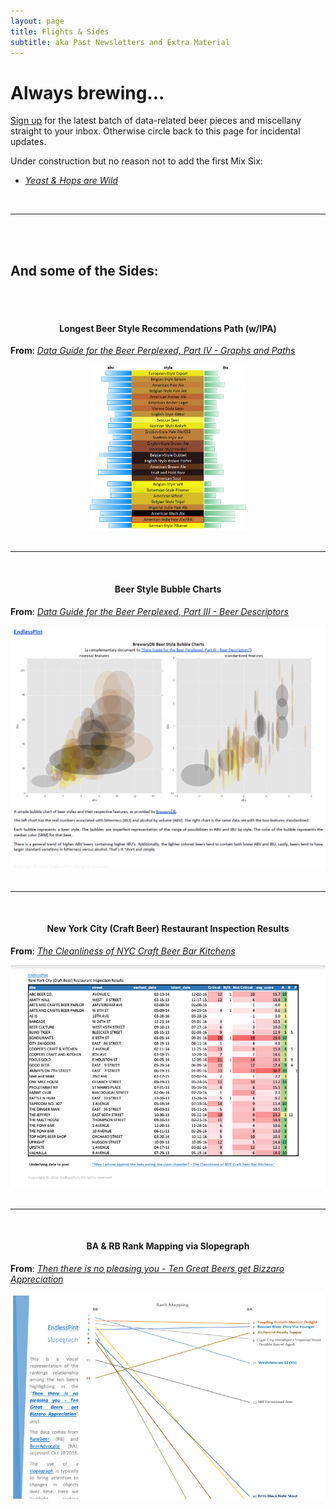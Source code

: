 ```yaml
---
layout: page
title: Flights & Sides
subtitle: aka Past Newsletters and Extra Material
---
```


# Always brewing...

<a href="http://eepurl.com/cj8urH" target="_blank">Sign up</a> for the latest batch of data-related beer pieces and miscellany straight to your inbox. Otherwise circle back to this page for incidental updates.

Under construction but no reason not to add the first Mix Six:

* _[Yeast & Hops are Wild](17_1/MxSxFx-001-yeast-and-hops-are-wild)_

<br>

---

<br><br>
## And some of the Sides:
<br><br>


<h4 align="center" id="longIPA">Longest Beer Style Recommendations Path (w/IPA)</h4>

**From**: _[Data Guide for the Beer Perplexed, Part IV - Graphs and Paths](/2017-09-08-beer-introductions-4)_

<p align="center">
  <a href="https://drive.google.com/file/d/0B-sLXgINK1HKczFmRXhqMENZMVlGM01BdV8xVHhURmgwaWw0/view?usp=sharing" target="_blank">
    <img src="/gallery/sides/longestPath27_IPA_NetworkX.PNG" width="50%">
  </a>
  <br><br>
</p>

---
<br>

<h4 align="center" id="bubble">Beer Style Bubble Charts</h4>

**From**: _[Data Guide for the Beer Perplexed, Part III - Beer Descriptors](/2017-05-12-beer-introductions-3)_

<p align="center">
  <a href="https://drive.google.com/open?id=0B-sLXgINK1HKZEdjd2twbFdib3c" target="_blank">
    <img src="/gallery/sides/beer_prplxd_III.PNG">
  </a>
  <br><br>
</p>

---
<br>

<h4 align="center" id="clean">New York City (Craft Beer) Restaurant Inspection Results</h4>

**From**: _[The Cleanliness of NYC Craft Beer Bar Kitchens](/2016-12-23-clean-food-please)_

<p align="center">
  <a href="https://drive.google.com/open?id=0B-sLXgINK1HKNVNFRXFGTXlqQzA" target="_blank">
    <img src="/gallery/sides/rest_inspec.PNG">
  </a>
  <br><br>
</p>

---
<br>

<h4 align="center" id="slope">BA & RB Rank Mapping via Slopegraph</h4>

**From**: _[Then there is no pleasing you - Ten Great Beers get Bizzaro Appreciation](/2016-10-14-great-beers-terrible-reviews)_

<p align="center">
  <a href="https://drive.google.com/open?id=0B-sLXgINK1HKZmZVWG02Vl9Mems" target="_blank">
    <img src="/gallery/sides/ba_rb_slope.PNG">
  </a>
  <br><br>
</p>
